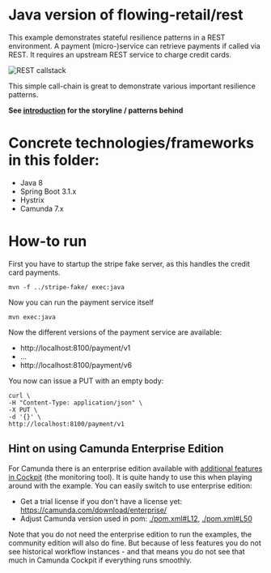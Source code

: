 # Java version of flowing-retail/rest

This example demonstrates stateful resilience patterns in a REST environment. A payment (micro-)service can retrieve payments if called via REST. It requires an upstream REST service to charge credit cards.

![REST callstack](../../../docs/resilience-patterns/situation.png)

This simple call-chain is great to demonstrate various important resilience patterns.

**See [introduction](../../) for the storyline / patterns behind**

# Concrete technologies/frameworks in this folder:

* Java 8
* Spring Boot 3.1.x
* Hystrix
* Camunda 7.x

# How-to run

First you have to startup the stripe fake server, as this handles the credit card payments.

```
mvn -f ../stripe-fake/ exec:java
```

Now you can run the payment service itself

```
mvn exec:java
```

Now the different versions of the payment service are available:

* http://localhost:8100/payment/v1
* ...
* http://localhost:8100/payment/v6

You now can issue a PUT with an empty body:

```
curl \
-H "Content-Type: application/json" \
-X PUT \
-d '{}' \
http://localhost:8100/payment/v1
```


## Hint on using Camunda Enterprise Edition

For Camunda there is an enterprise edition available with [additional features in Cockpit](https://camunda.com/products/cockpit/#/features) (the monitoring tool). It is quite handy to use this when playing around with the example. You can easily switch to use enterprise edition:

* Get a trial license if you don't have a license yet: https://camunda.com/download/enterprise/
* Adjust Camunda version used in pom: [./pom.xml#L12](./pom.xml#L12), [./pom.xml#L50](./pom.xml#L50)

Note that you do not need the enterprise edition to run the examples, the community edition will also do fine. But because of less features you do not see historical workflow instances - and that means you do not see that much in Camunda Cockpit if everything runs smoothly.
